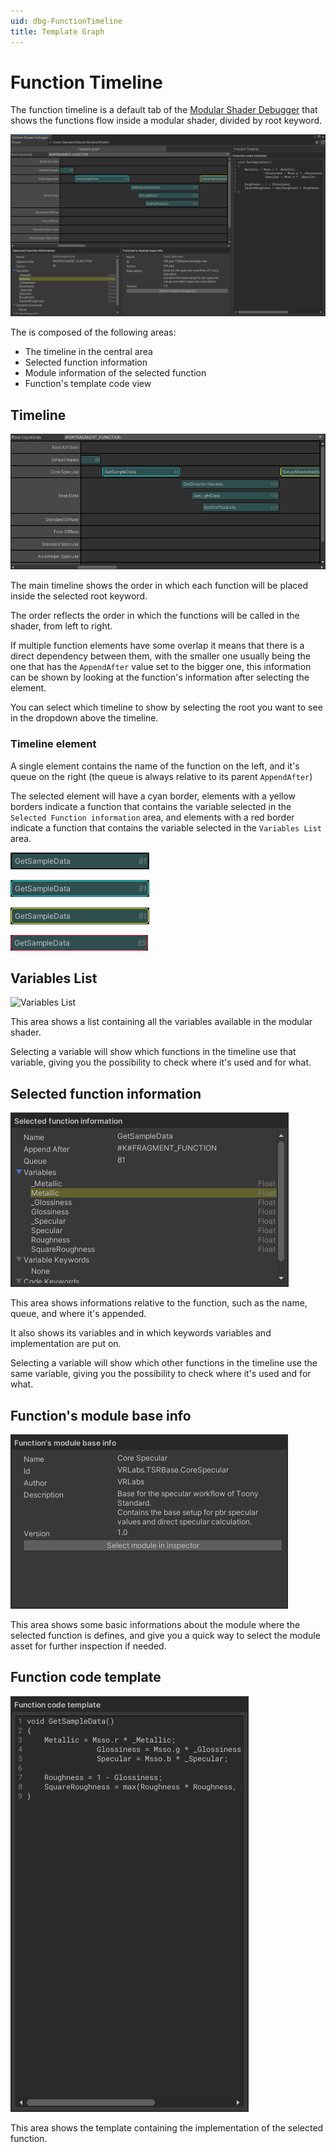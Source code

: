 ```yaml
---
uid: dbg-FunctionTimeline
title: Template Graph
---
```


# Function Timeline

The function timeline is a default tab of the [Modular Shader Debugger](xref:dbg-ModularShaderDebugger) that shows the functions flow inside a modular shader, divided by root keyword.

![tab](/images/docs/ModularShaderDebugger/7.png)

The is composed of the following areas:
- The timeline in the central area
- Selected function information
- Module information of the selected function
- Function's template code view

## Timeline

![Timeline](/images/docs/ModularShaderDebugger/11.png)

The main timeline shows the order in which each function will be placed inside the selected root keyword.

The order reflects the order in which the functions will be called in the shader, from left to right.

If multiple function elements have some overlap it means that there is a direct dependency between them, with the smaller one usually being the one that has the `AppendAfter` value set to the bigger one, this information can be shown by looking at the function's information after selecting the element.

You can select which timeline to show by selecting the root you want to see in the dropdown above the timeline.

### Timeline element

A single element contains the name of the function on the left, and it's queue on the right (the queue is always relative to its parent `AppendAfter`)

The selected element will have a cyan border, elements with a yellow borders indicate a function that contains the variable selected in the `Selected Function information` area, and elements with a red border indicate a function that contains the variable selected in the `Variables List` area.

![unselected item](/images/docs/ModularShaderDebugger/8.png)

![selected item](/images/docs/ModularShaderDebugger/9.png)

![item with selected variable](/images/docs/ModularShaderDebugger/10.png)

![item with selected variable from variables list](/images/docs/ModularShaderDebugger/10-2.png)

## Variables List

![Variables List](/images/docs/ModularShaderDebugger/16.png)

This area shows a list containing all the variables available in the modular shader.

Selecting a variable will show which functions in the timeline use that variable, giving you the possibility to check where it's used and for what.

## Selected function information

![Selected function info](/images/docs/ModularShaderDebugger/12.png)

This area shows informations relative to the function, such as the name, queue, and where it's appended.

It also shows its variables and in which keywords variables and implementation are put on.

Selecting a variable will show which other functions in the timeline use the same variable, giving you the possibility to check where it's used and for what.

## Function's module base info

![Module info](/images/docs/ModularShaderDebugger/13.png)

This area shows some basic informations about the module where the selected function is defines, and give you a quick way to select the module asset for further inspection if needed.

## Function code template

![Module info](/images/docs/ModularShaderDebugger/14.png)

This area shows the template containing the implementation of the selected function.
